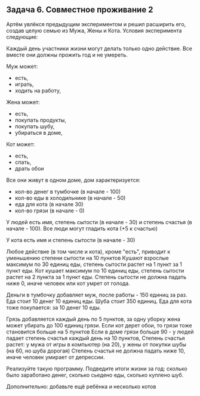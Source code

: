 ## Задача 6. Совместное проживание 2
Артём увлёкся предыдущим экспериментом и решил расширить его, создав целую семью из Мужа, Жены и Кота. Условия эксперимента следующие:

Каждый день участники жизни могут делать только одно действие. Все вместе они должны прожить год и не умереть.

Муж может:
- есть,
- играть,
- ходить на работу,

Жена может:
- есть,
- покупать продукты,
- покупать шубу,
- убираться в доме,

Кот может:
- есть,
- спать,
- драть обои

Все они живут в одном доме, дом характеризуется:
- кол-во денег в тумбочке (в начале - 100)
- кол-во еды в холодильнике (в начале - 50)
- еда для кота (в начале 30)
- кол-во грязи (в начале - 0)

У людей есть имя, степень сытости (в начале - 30) и степень счастья (в начале - 100). Все люди могут гладить кота (+5 к счастью)

У кота есть имя и степень сытости (в начале - 30)

Любое действие (в том числе и кота), кроме "есть", приводит к уменьшению степени сытости на 10 пунктов
Кушают взрослые максимум по 30 единиц еды, степень сытости растет на 1 пункт за 1 пункт еды.
Кот кушает максимум по 10 единиц еды, степень сытости растет на 2 пункта за 1 пункт еды.
Степень сытости не должна падать ниже 0, иначе человек или кот умрет от голода.

Деньги в тумбочку добавляет муж, после работы - 150 единиц за раз.
Еда стоит 10 денег 10 единиц еды. Шуба стоит 350 единиц.
Еда для кота тоже покупается: за 10 денег 10 еды.

Грязь добавляется каждый день по 5 пунктов, за одну уборку жена может убирать до 100 единиц грязи.
Если кот дерет обои, то грязи тоже становится больше на 5 пунктов
Если в доме грязи больше 90 - у людей падает степень счастья каждый день на 10 пунктов,
Степень счастья растет: у мужа от игры в компьютер (на 20), у жены от покупки шубы (на 60, но шуба дорогая)
Степень счастья не должна падать ниже 10, иначе человек умирает от депрессии.


Реализуйте такую программу. Подведите итоги жизни за год: сколько было заработано денег, сколько сьедено еды, сколько куплено шуб.

Дополнительно: добавьте ещё ребёнка и несколько котов


